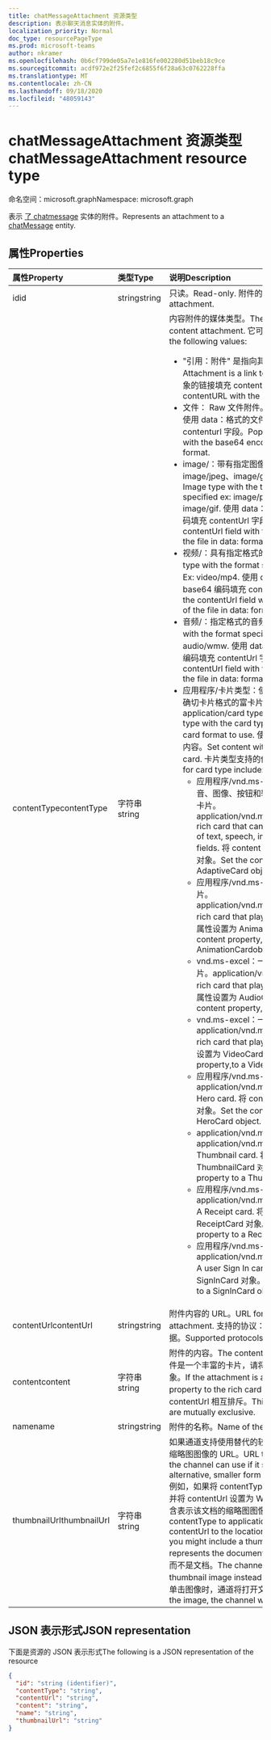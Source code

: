 ```yaml
---
title: chatMessageAttachment 资源类型
description: 表示聊天消息实体的附件。
localization_priority: Normal
doc_type: resourcePageType
ms.prod: microsoft-teams
author: nkramer
ms.openlocfilehash: 0b6cf799de05a7e1e816fe002280d51beb18c9ce
ms.sourcegitcommit: acdf972e2f25fef2c6855f6f28a63c0762228ffa
ms.translationtype: MT
ms.contentlocale: zh-CN
ms.lasthandoff: 09/18/2020
ms.locfileid: "48059143"
---
```

# <a name="chatmessageattachment-resource-type"></a><span data-ttu-id="c915c-103">chatMessageAttachment 资源类型</span><span class="sxs-lookup"><span data-stu-id="c915c-103">chatMessageAttachment resource type</span></span>

<span data-ttu-id="c915c-104">命名空间：microsoft.graph</span><span class="sxs-lookup"><span data-stu-id="c915c-104">Namespace: microsoft.graph</span></span>

<span data-ttu-id="c915c-105">表示 [了 chatmessage](./chatmessage.md) 实体的附件。</span><span class="sxs-lookup"><span data-stu-id="c915c-105">Represents an attachment to a [chatMessage](./chatmessage.md) entity.</span></span>

## <a name="properties"></a><span data-ttu-id="c915c-106">属性</span><span class="sxs-lookup"><span data-stu-id="c915c-106">Properties</span></span>
| <span data-ttu-id="c915c-107">属性</span><span class="sxs-lookup"><span data-stu-id="c915c-107">Property</span></span>  | <span data-ttu-id="c915c-108">类型</span><span class="sxs-lookup"><span data-stu-id="c915c-108">Type</span></span> | <span data-ttu-id="c915c-109">说明</span><span class="sxs-lookup"><span data-stu-id="c915c-109">Description</span></span>|
|:---------------|:--------|:----------|
|<span data-ttu-id="c915c-110">id</span><span class="sxs-lookup"><span data-stu-id="c915c-110">id</span></span>|<span data-ttu-id="c915c-111">string</span><span class="sxs-lookup"><span data-stu-id="c915c-111">string</span></span>| <span data-ttu-id="c915c-112">只读。</span><span class="sxs-lookup"><span data-stu-id="c915c-112">Read-only.</span></span> <span data-ttu-id="c915c-113">附件的唯一 id。</span><span class="sxs-lookup"><span data-stu-id="c915c-113">Unique id of the attachment.</span></span>|
|<span data-ttu-id="c915c-114">contentType</span><span class="sxs-lookup"><span data-stu-id="c915c-114">contentType</span></span>| <span data-ttu-id="c915c-115">字符串</span><span class="sxs-lookup"><span data-stu-id="c915c-115">string</span></span> | <span data-ttu-id="c915c-116">内容附件的媒体类型。</span><span class="sxs-lookup"><span data-stu-id="c915c-116">The media type of the content attachment.</span></span> <span data-ttu-id="c915c-117">它可以具有以下值：</span><span class="sxs-lookup"><span data-stu-id="c915c-117">It can have the following values:</span></span> <br><ul><li><span data-ttu-id="c915c-118">"引用：附件" 是指向其他文件的链接。</span><span class="sxs-lookup"><span data-stu-id="c915c-118">reference: Attachment is a link to another file.</span></span> <span data-ttu-id="c915c-119">使用指向对象的链接填充 contentURL。</span><span class="sxs-lookup"><span data-stu-id="c915c-119">Populate the contentURL with the link to the object.</span></span><br></li><li><span data-ttu-id="c915c-120">文件： Raw 文件附件。</span><span class="sxs-lookup"><span data-stu-id="c915c-120">file: Raw file attachment.</span></span> <span data-ttu-id="c915c-121">使用 data：格式的文件的 base64 编码填充 contenturl 字段。</span><span class="sxs-lookup"><span data-stu-id="c915c-121">Populate the contenturl field with the base64 encoding of the file in data: format.</span></span><br></li><li><span data-ttu-id="c915c-122">image/：带有指定图像类型（如 image/png、image/jpeg、image/gif）的图像类型。</span><span class="sxs-lookup"><span data-stu-id="c915c-122">image/: Image type with the type of the image specified ex: image/png, image/jpeg, image/gif.</span></span> <span data-ttu-id="c915c-123">使用 data：格式的文件的 base64 编码填充 contentUrl 字段。</span><span class="sxs-lookup"><span data-stu-id="c915c-123">Populate the contentUrl field with the base64 encoding of the file in data: format.</span></span><br></li><li><span data-ttu-id="c915c-124">视频/：具有指定格式的视频类型。</span><span class="sxs-lookup"><span data-stu-id="c915c-124">video/: Video type with the format specified.</span></span> <span data-ttu-id="c915c-125">Ex： video/.。</span><span class="sxs-lookup"><span data-stu-id="c915c-125">Ex: video/mp4.</span></span> <span data-ttu-id="c915c-126">使用 data：格式的文件的 base64 编码填充 contentUrl 字段。</span><span class="sxs-lookup"><span data-stu-id="c915c-126">Populate the contentUrl field with the base64 encoding of the file in data: format.</span></span><br></li><li><span data-ttu-id="c915c-127">音频/：指定格式的音频类型。</span><span class="sxs-lookup"><span data-stu-id="c915c-127">audio/: Audio type with the format specified.</span></span> <span data-ttu-id="c915c-128">Ex：音频/wmw。</span><span class="sxs-lookup"><span data-stu-id="c915c-128">Ex: audio/wmw.</span></span> <span data-ttu-id="c915c-129">使用 data：格式的文件的 base64 编码填充 contentUrl 字段。</span><span class="sxs-lookup"><span data-stu-id="c915c-129">Populate the contentUrl field with the base64 encoding of the file in data: format.</span></span><br></li><li><span data-ttu-id="c915c-130">应用程序/卡片类型：使用卡片类型指定要使用的确切卡片格式的富卡片附件类型。</span><span class="sxs-lookup"><span data-stu-id="c915c-130">application/card type: Rich card attachment type with the card type specifying the exact card format to use.</span></span> <span data-ttu-id="c915c-131">使用该卡片的 json 格式设置内容。</span><span class="sxs-lookup"><span data-stu-id="c915c-131">Set content with the json format of the card.</span></span> <span data-ttu-id="c915c-132">卡片类型支持的值包括：</span><span class="sxs-lookup"><span data-stu-id="c915c-132">Supported values for card type include:</span></span><br><ul><li><span data-ttu-id="c915c-133">应用程序/vnd.ms-excel：可包含文本、语音、图像、按钮和输入字段的任意组合的丰富卡片。</span><span class="sxs-lookup"><span data-stu-id="c915c-133">application/vnd.microsoft.card.adaptive: A rich card that can contain any combination of text, speech, images,,buttons, and input fields.</span></span> <span data-ttu-id="c915c-134">将 content 属性设置为一个自适应卡片对象。</span><span class="sxs-lookup"><span data-stu-id="c915c-134">Set the content property to,an AdaptiveCard object.</span></span></li><li><span data-ttu-id="c915c-135">应用程序/vnd.ms-excel：播放动画的富卡片。</span><span class="sxs-lookup"><span data-stu-id="c915c-135">application/vnd.microsoft.card.animation: A rich card that plays animation.</span></span> <span data-ttu-id="c915c-136">将 content 属性设置为 AnimationCardobject。</span><span class="sxs-lookup"><span data-stu-id="c915c-136">Set the content property,to an AnimationCardobject.</span></span></li><li><span data-ttu-id="c915c-137">vnd.ms-excel：一种播放音频文件的丰富卡片。</span><span class="sxs-lookup"><span data-stu-id="c915c-137">application/vnd.microsoft.card.audio: A rich card that plays audio files.</span></span> <span data-ttu-id="c915c-138">将 content 属性设置为 AudioCard 对象。</span><span class="sxs-lookup"><span data-stu-id="c915c-138">Set the content property,to an AudioCard object.</span></span></li><li><span data-ttu-id="c915c-139">vnd.ms-excel：一种播放视频的丰富卡片。</span><span class="sxs-lookup"><span data-stu-id="c915c-139">application/vnd.microsoft.card.video: A rich card that plays videos.</span></span> <span data-ttu-id="c915c-140">将 content 属性设置为 VideoCard 对象。</span><span class="sxs-lookup"><span data-stu-id="c915c-140">Set the content property,to a VideoCard object.</span></span></li><li><span data-ttu-id="c915c-141">应用程序/vnd.ms-excel：英雄卡片。</span><span class="sxs-lookup"><span data-stu-id="c915c-141">application/vnd.microsoft.card.hero: A Hero card.</span></span> <span data-ttu-id="c915c-142">将 content 属性设置为 HeroCard 对象。</span><span class="sxs-lookup"><span data-stu-id="c915c-142">Set the content property to a HeroCard object.</span></span></li><li><span data-ttu-id="c915c-143">application/vnd.ms-excel：缩略图卡片。</span><span class="sxs-lookup"><span data-stu-id="c915c-143">application/vnd.microsoft.card.thumbnail: A Thumbnail card.</span></span> <span data-ttu-id="c915c-144">将 content 属性设置为 ThumbnailCard 对象。</span><span class="sxs-lookup"><span data-stu-id="c915c-144">Set the content property to a ThumbnailCard object.</span></span></li><li><span data-ttu-id="c915c-145">应用程序/vnd.ms-excel：一个收据卡。</span><span class="sxs-lookup"><span data-stu-id="c915c-145">application/vnd.microsoft.com.card.receipt: A Receipt card.</span></span> <span data-ttu-id="c915c-146">将 content 属性设置为 ReceiptCard 对象。</span><span class="sxs-lookup"><span data-stu-id="c915c-146">Set the content property to a ReceiptCard object.</span></span></li><li><span data-ttu-id="c915c-147">应用程序/vnd.ms-excel：登录的用户的卡。</span><span class="sxs-lookup"><span data-stu-id="c915c-147">application/vnd.microsoft.com.card.signin: A user Sign In card.</span></span> <span data-ttu-id="c915c-148">将 content 属性设置为 SignInCard 对象。</span><span class="sxs-lookup"><span data-stu-id="c915c-148">Set the content property to a SignInCard object.</span></span></ul></ul>|
|<span data-ttu-id="c915c-149">contentUrl</span><span class="sxs-lookup"><span data-stu-id="c915c-149">contentUrl</span></span>|<span data-ttu-id="c915c-150">string</span><span class="sxs-lookup"><span data-stu-id="c915c-150">string</span></span>|<span data-ttu-id="c915c-151">附件内容的 URL。</span><span class="sxs-lookup"><span data-stu-id="c915c-151">URL for the content of the attachment.</span></span> <span data-ttu-id="c915c-152">支持的协议： http、https、文件和数据。</span><span class="sxs-lookup"><span data-stu-id="c915c-152">Supported protocols: http, https, file and data.</span></span>|
|<span data-ttu-id="c915c-153">content</span><span class="sxs-lookup"><span data-stu-id="c915c-153">content</span></span>|<span data-ttu-id="c915c-154">字符串</span><span class="sxs-lookup"><span data-stu-id="c915c-154">string</span></span>|<span data-ttu-id="c915c-155">附件的内容。</span><span class="sxs-lookup"><span data-stu-id="c915c-155">The content of the attachment.</span></span> <span data-ttu-id="c915c-156">如果附件是一个丰富的卡片，请将该属性设置为富卡片对象。</span><span class="sxs-lookup"><span data-stu-id="c915c-156">If the attachment is a rich card, set the property to the rich card object.</span></span> <span data-ttu-id="c915c-157">此属性和 contentUrl 相互排斥。</span><span class="sxs-lookup"><span data-stu-id="c915c-157">This property and contentUrl are mutually exclusive.</span></span>|
|<span data-ttu-id="c915c-158">name</span><span class="sxs-lookup"><span data-stu-id="c915c-158">name</span></span>|<span data-ttu-id="c915c-159">string</span><span class="sxs-lookup"><span data-stu-id="c915c-159">string</span></span>|<span data-ttu-id="c915c-160">附件的名称。</span><span class="sxs-lookup"><span data-stu-id="c915c-160">Name of the attachment.</span></span>|
|<span data-ttu-id="c915c-161">thumbnailUrl</span><span class="sxs-lookup"><span data-stu-id="c915c-161">thumbnailUrl</span></span>| <span data-ttu-id="c915c-162">字符串</span><span class="sxs-lookup"><span data-stu-id="c915c-162">string</span></span> |<span data-ttu-id="c915c-163">如果通道支持使用替代的较小的内容或 contentUrl 的缩略图图像的 URL。</span><span class="sxs-lookup"><span data-stu-id="c915c-163">URL to a thumbnail image that the channel can use if it supports using an alternative, smaller form of content or contentUrl.</span></span> <span data-ttu-id="c915c-164">例如，如果将 contentType 设置为 application/word 并将 contentUrl 设置为 Word 文档的位置，则可以包含表示该文档的缩略图图像。</span><span class="sxs-lookup"><span data-stu-id="c915c-164">For example, if you set contentType to application/word and set contentUrl to the location of the Word document, you might include a thumbnail image that represents the document.</span></span> <span data-ttu-id="c915c-165">频道可以显示缩略图图像而不是文档。</span><span class="sxs-lookup"><span data-stu-id="c915c-165">The channel could display the thumbnail image instead of the document.</span></span> <span data-ttu-id="c915c-166">当用户单击图像时，通道将打开文档。</span><span class="sxs-lookup"><span data-stu-id="c915c-166">When the user clicks the image, the channel would open the document.</span></span>|

## <a name="json-representation"></a><span data-ttu-id="c915c-167">JSON 表示形式</span><span class="sxs-lookup"><span data-stu-id="c915c-167">JSON representation</span></span>
 <span data-ttu-id="c915c-168">下面是资源的 JSON 表示形式</span><span class="sxs-lookup"><span data-stu-id="c915c-168">The following is a JSON representation of the resource</span></span>

<!-- {
  "blockType": "resource",
  "optionalProperties": [
    "thumbnailUrl",
    "content",
    "contentUrl"
  ],
  "keyProperty": "id",
  "@odata.type": "microsoft.graph.chatMessageAttachment"
}-->

```json
{
  "id": "string (identifier)",
  "contentType": "string",
  "contentUrl": "string",
  "content": "string",
  "name": "string",
  "thumbnailUrl": "string"
}

```

<!-- uuid: 8fcb5dbc-d5aa-4681-8e31-b001d5168d79
2015-10-25 14:57:30 UTC -->
<!--
{
  "type": "#page.annotation",
  "description": "chat attachment resource",
  "keywords": "",
  "section": "documentation",
  "tocPath": "",
  "suppressions": []
}
-->

